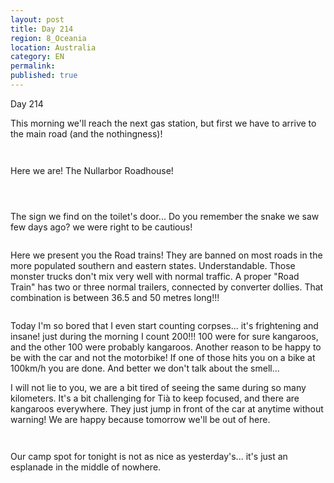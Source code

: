 ```yaml
---
layout: post
title: Day 214
region: 8_Oceania
location: Australia
category: EN
permalink:
published: true
---
```


Day 214

This morning we'll reach the next gas station, but first we have to arrive to the main road (and the nothingness)!

<p><a
href="https://lh3.googleusercontent.com/N7DjGA44g7R-FoDCQDdFeGUQ19e8qEDhxMgQFo7viosnZA3UZXcstMbsbIfk5PhvZYxoH2DGsdv8VKd-HSo9J6BT77Zcp9WPWgpmPpkbBaBMBiXsk1mTC5b8KS1V7Tqut-fB5_SxX1LvkE0Bp5XU2tfjlMXC04D3ZwhNex-H9h265xOXquz5kPGiGnpZboRJ3ZZJfNXO0nw0DOJVG_vRqLhM8PECKrqJsEEpVL8zfq1fT2Y4XQiB6c8jaZGd99y-XLvXxyEXHd2jhLQu1ddNsQEOFScY5BK7waonH9ev5rXb23J2BlKSWeXxYcR7GXPjB4WP-LceF5p-65KBTriFcZ0xOufmDxS2-g2WAEzofJrapJxdesnmUe2OrBFitbgZKMSTAWqtFl71dBOT3Qw5voqLTayKifEnFlQSC8We_r3d4uQjQOvkg75QRwJiVJNCEsReOqW_-9QXQUq5_2LaPxRad3AKvgkBEmgsp5lVb2Wl_42IeH3UexfUPZqeijSZc_W2TMRK7df14HlL98iq5GdwrI6vDVVam_a1kAEcAMloDwkRVnzaV75-aj0N7CUpe8fc7_XIK0dOjaCvW1UisR3VgPAdqh5qt8SkRIGjEVCK0QEyvwYx4EM17THq2Q8HeA8CJ9y6LvJj-aBmwDZyn_npb0kC_I0TqKwCI7pMU973_tycuquMNoqLV77MiU453Qc2bsboHHHAGIKwBcDp6jPf=w836-h627-no"><img 
src="https://lh3.googleusercontent.com/N7DjGA44g7R-FoDCQDdFeGUQ19e8qEDhxMgQFo7viosnZA3UZXcstMbsbIfk5PhvZYxoH2DGsdv8VKd-HSo9J6BT77Zcp9WPWgpmPpkbBaBMBiXsk1mTC5b8KS1V7Tqut-fB5_SxX1LvkE0Bp5XU2tfjlMXC04D3ZwhNex-H9h265xOXquz5kPGiGnpZboRJ3ZZJfNXO0nw0DOJVG_vRqLhM8PECKrqJsEEpVL8zfq1fT2Y4XQiB6c8jaZGd99y-XLvXxyEXHd2jhLQu1ddNsQEOFScY5BK7waonH9ev5rXb23J2BlKSWeXxYcR7GXPjB4WP-LceF5p-65KBTriFcZ0xOufmDxS2-g2WAEzofJrapJxdesnmUe2OrBFitbgZKMSTAWqtFl71dBOT3Qw5voqLTayKifEnFlQSC8We_r3d4uQjQOvkg75QRwJiVJNCEsReOqW_-9QXQUq5_2LaPxRad3AKvgkBEmgsp5lVb2Wl_42IeH3UexfUPZqeijSZc_W2TMRK7df14HlL98iq5GdwrI6vDVVam_a1kAEcAMloDwkRVnzaV75-aj0N7CUpe8fc7_XIK0dOjaCvW1UisR3VgPAdqh5qt8SkRIGjEVCK0QEyvwYx4EM17THq2Q8HeA8CJ9y6LvJj-aBmwDZyn_npb0kC_I0TqKwCI7pMU973_tycuquMNoqLV77MiU453Qc2bsboHHHAGIKwBcDp6jPf=w836-h627-no" class="oversize" alt=""></a></p>

<p><a
href="https://lh3.googleusercontent.com/uGI_g2f_kHzDovCCa-4RBXrdBSEffQ6vgMZ9Nagb15rkimj4u7AqIPhlUOXKF_mSlXPAtkf9C1Rnol1C-Ww2hn4l5mfD71R-KNXSsHLkAkNILDjDB5jNlvCbRnelF23uPIlHIQpH1b87OyF7mGmadXWCESCkzq5roXnMRrRhkaGnpkXucVwcWeady-iA_tzxU8Fiirj_Wmpm3-m3YMbBydlPERQL0LPfuBxNHDWK2rYzdthZGsFY6Ghgv05XmPcY4MmyKkf0OuSAlf7quqomynRADhyvvR-PxgUg62Vbl4QdRMILU75U3piwSNA8fI9OFoWdWqYRyy9ZIiiiyv9tebg9GfaKHFpNso-8ZX4kqc4ik6RC23VNaIii0egD3EtjAaqt316J2oBlJNuG4tY3_qj5CNjP1zP8bi0qWhQdytsypI8HkM1PqRypqPVdtjjVDAsQr3vJQ-aV-fMfdYiNSOXyQ1ZUQCWgzrGiPXNg3Mfkocn4E9lDrQnHkneSZMoc9x3embGGSqnYQaSVink3K6KgD2QmH55eP8QGx5VvjCAoLM4g0GKj8OhtMyeQ59w_a9TxRfN5l9kvDmpAqK_nQ5qa679xocTculUpRgtzridBD9NF8qD8Z6blAXLnBZUwO43OeDAiAT7qL1Us4Jky09YG3dSjC2NgdM6YB4zJ7-8FBeV_pAWbzsWsqnojsuQMyZ0Q_YmEeeHu4_54lwr0Ywyg=w836-h627-no"><img 
src="https://lh3.googleusercontent.com/uGI_g2f_kHzDovCCa-4RBXrdBSEffQ6vgMZ9Nagb15rkimj4u7AqIPhlUOXKF_mSlXPAtkf9C1Rnol1C-Ww2hn4l5mfD71R-KNXSsHLkAkNILDjDB5jNlvCbRnelF23uPIlHIQpH1b87OyF7mGmadXWCESCkzq5roXnMRrRhkaGnpkXucVwcWeady-iA_tzxU8Fiirj_Wmpm3-m3YMbBydlPERQL0LPfuBxNHDWK2rYzdthZGsFY6Ghgv05XmPcY4MmyKkf0OuSAlf7quqomynRADhyvvR-PxgUg62Vbl4QdRMILU75U3piwSNA8fI9OFoWdWqYRyy9ZIiiiyv9tebg9GfaKHFpNso-8ZX4kqc4ik6RC23VNaIii0egD3EtjAaqt316J2oBlJNuG4tY3_qj5CNjP1zP8bi0qWhQdytsypI8HkM1PqRypqPVdtjjVDAsQr3vJQ-aV-fMfdYiNSOXyQ1ZUQCWgzrGiPXNg3Mfkocn4E9lDrQnHkneSZMoc9x3embGGSqnYQaSVink3K6KgD2QmH55eP8QGx5VvjCAoLM4g0GKj8OhtMyeQ59w_a9TxRfN5l9kvDmpAqK_nQ5qa679xocTculUpRgtzridBD9NF8qD8Z6blAXLnBZUwO43OeDAiAT7qL1Us4Jky09YG3dSjC2NgdM6YB4zJ7-8FBeV_pAWbzsWsqnojsuQMyZ0Q_YmEeeHu4_54lwr0Ywyg=w836-h627-no" class="oversize" alt=""></a></p>

Here we are! The Nullarbor Roadhouse!

<p><a
href="https://lh3.googleusercontent.com/VNYA0EafTSOPt23aSCdNsX1ZVr_M1JQIt4C3K1Y3bxUC7X_xPs1723JqNEyljay2IfkNCO8zeNpXt5rTJ8Qe6jMQ3N43b3I1Z3Cq-C5vo5J7r8ojTmV0cH0oi8ooK8L2dFVmgzrKz3Gb8GBaEx49shmIp3lxW8WSGuvl9Bzwz68DO-KRTeKJ50IjBRsfywnL9_-daMyMKKp-4W6YBJXim3H-9TZJ5p76ZrBkYZJV66X1fssoo5sGfke7TZeYgzDe6-bPrst62Kp9LEblmeYvolbdmNTEa0y0_N9Cfrcm1kmbZZf0dsDxWTBy3yskIpiisN6h8zIY1oZ9ontldndSRcg31vgi-Y7yr5-qYx75ZJ5JPPgooD20_Vm5MSBGFDZANr4nO-w36yXqksZl-KMre3Hx78fna7jQ3dAG_LuGnLNvBQOZCDXz0v0pnH2WmyrtvbBzMzKvTAK3boiOE7NtED2thvUTaA6VQ0gNTosqwEIU438xk8b3uE3Zfo3bdMvyQVajopd31eYXrMfFdMf558-nMP_EzSILDEcbMj9nQTeIRhJ8CoCTpGWDO93wWtWOS_IhG2X_BxQNCgF6orNCg0MlKe31YOKKOZXdhoEMYoeHJwoxUbPOEf9EAOzzkETXpPFxZQhUDtcg-C7KX3QLzAYqtU0XbY8glZHGAL9vGXi2zl65hazyE1ydm80nbT0EqNCgpoJ6K58_DqN5uJ9dXW2s=w669-h502-no"><img 
src="https://lh3.googleusercontent.com/VNYA0EafTSOPt23aSCdNsX1ZVr_M1JQIt4C3K1Y3bxUC7X_xPs1723JqNEyljay2IfkNCO8zeNpXt5rTJ8Qe6jMQ3N43b3I1Z3Cq-C5vo5J7r8ojTmV0cH0oi8ooK8L2dFVmgzrKz3Gb8GBaEx49shmIp3lxW8WSGuvl9Bzwz68DO-KRTeKJ50IjBRsfywnL9_-daMyMKKp-4W6YBJXim3H-9TZJ5p76ZrBkYZJV66X1fssoo5sGfke7TZeYgzDe6-bPrst62Kp9LEblmeYvolbdmNTEa0y0_N9Cfrcm1kmbZZf0dsDxWTBy3yskIpiisN6h8zIY1oZ9ontldndSRcg31vgi-Y7yr5-qYx75ZJ5JPPgooD20_Vm5MSBGFDZANr4nO-w36yXqksZl-KMre3Hx78fna7jQ3dAG_LuGnLNvBQOZCDXz0v0pnH2WmyrtvbBzMzKvTAK3boiOE7NtED2thvUTaA6VQ0gNTosqwEIU438xk8b3uE3Zfo3bdMvyQVajopd31eYXrMfFdMf558-nMP_EzSILDEcbMj9nQTeIRhJ8CoCTpGWDO93wWtWOS_IhG2X_BxQNCgF6orNCg0MlKe31YOKKOZXdhoEMYoeHJwoxUbPOEf9EAOzzkETXpPFxZQhUDtcg-C7KX3QLzAYqtU0XbY8glZHGAL9vGXi2zl65hazyE1ydm80nbT0EqNCgpoJ6K58_DqN5uJ9dXW2s=w669-h502-no" class="oversize" alt=""></a></p>

<p><a
href="https://lh3.googleusercontent.com/dVupivRWT97TRwIeagKCBiwj7ctcjLn3SRalR_UdfvinYPRfQc0iNj6iAtfhZFi7pXe63zyb6hvnsGRZqSaY87CX-sWEEAY8GhnR-0-UmRXhMEg8BOWv_J1E_ePVvsk-u9yHP_3Z4On5DDbLCWp7hNRz84ScHGHoQkZGHY9xGBS21Q5bFBiFFkJvR1Uk-w8iIJoJ1bSnkYADo03ERYA-siOKH6Q8hbNsoa3HCL8-LMP7PNlZPOfd286lgg6nzLPdMFb6CXmyK1K_QaDIm3HGajRgF3MmXusTviX2fde2tGpgAJUx11UlBoDniFQxnZYn0jfp38X-3oTtkINq3sQzCkSGJez7-RVGpVgBHGxs-_Xfa0IUXVkdQ5cc32LXROCpmQShqARHDYHUWb4Vgn-Jzi0T0XC4O2E8pcRrIgIQtOPqXRiUdRkjeOUvWq0eTR31bSzV_p8srgg8bvtFzYVaz07zC_Wt3lo27Fs2f9BfCex0MbRRGfnqLRblKYW7ich2PbaDgKEOGbSQIxu7XAMsY9xiUbFc7wVTrWMFGWLF_pb9tCww9a3xCLO4y1boRFmwjPLkYdy33ynFyVUpT3iaiI2gG5VmJ75wanocRNdmEgkWk06AKQK18Br2Idw03ckRv-nCskZTg83g-GMazib_sPKwBRUEQ1SJL3WBJW3Hiaub533F2Z_p2uef13CtyISG4mw12ONQX4bcWAJWmvVe97iM=w836-h627-no"><img 
src="https://lh3.googleusercontent.com/dVupivRWT97TRwIeagKCBiwj7ctcjLn3SRalR_UdfvinYPRfQc0iNj6iAtfhZFi7pXe63zyb6hvnsGRZqSaY87CX-sWEEAY8GhnR-0-UmRXhMEg8BOWv_J1E_ePVvsk-u9yHP_3Z4On5DDbLCWp7hNRz84ScHGHoQkZGHY9xGBS21Q5bFBiFFkJvR1Uk-w8iIJoJ1bSnkYADo03ERYA-siOKH6Q8hbNsoa3HCL8-LMP7PNlZPOfd286lgg6nzLPdMFb6CXmyK1K_QaDIm3HGajRgF3MmXusTviX2fde2tGpgAJUx11UlBoDniFQxnZYn0jfp38X-3oTtkINq3sQzCkSGJez7-RVGpVgBHGxs-_Xfa0IUXVkdQ5cc32LXROCpmQShqARHDYHUWb4Vgn-Jzi0T0XC4O2E8pcRrIgIQtOPqXRiUdRkjeOUvWq0eTR31bSzV_p8srgg8bvtFzYVaz07zC_Wt3lo27Fs2f9BfCex0MbRRGfnqLRblKYW7ich2PbaDgKEOGbSQIxu7XAMsY9xiUbFc7wVTrWMFGWLF_pb9tCww9a3xCLO4y1boRFmwjPLkYdy33ynFyVUpT3iaiI2gG5VmJ75wanocRNdmEgkWk06AKQK18Br2Idw03ckRv-nCskZTg83g-GMazib_sPKwBRUEQ1SJL3WBJW3Hiaub533F2Z_p2uef13CtyISG4mw12ONQX4bcWAJWmvVe97iM=w836-h627-no" class="oversize" alt=""></a></p>

<p><a
href="https://lh3.googleusercontent.com/9UMmuRHImqyAMitZ2AoFNdV_6VsSG7ItN0vFPQ_Xa47HO1YorNhIQbvVBfwr6t3g4TOs2nc3myKXecm5p4aCwDZI1gQdeB8eUZ1YbkthSJdqi9MuLl5bLTXS7YTEegpiq65qojMQHwdAKCHt0iGjNjUG83WJlKGHZ4PJB-OWkrcDdx0VidIKxjpRdR2j9yLaRsryPBML-cw4D2C22TPGC-2chX084GFcYKgYhAVmCsnIVPOjseGe9qpEjwNTuDttfDUWhXoQgdSRAIxZlp709DYD23B7Fc8oBBttJa6Y0RZ-Ea2y_SaQN_ueMhB2ukzWeji8Hm2TdZfiD4ELhdvJcxNvw_8IkEQrdBAsPxyy-iVcLBU4Toq0zNff9j1o6x-99jKLz7k3RuOiCY1ndwdTA66FEaHoCqesqMXeEzjvjSN4A78cIpVMBKOkVoDlrYicvOCY8P9THsBummzOtA5t_yD5k8w6a8MKoYJqMhANj0gQVYxpp1Rthw2nQsUwntd4-avnEwfjdmDEgWiGAjFTWbZwoJiLc-IS2DXyBG6mSB5P7X3Uvudhif0djiKGS52Y1GqvFN1taaORF58kjA3rRrQV6seyv8cV08IHyqCVLRDfkPzdFWQNLXxUKDRX72k1Nib3sRL0FuyyiALo2Jlot2q6-O3jn2T_NyJFd08P5JnyT1gSPX0GmvLsgpdKY8rKOUcrJ4nNozvOCPXcg507G9c9=w669-h502-no"><img 
src="https://lh3.googleusercontent.com/9UMmuRHImqyAMitZ2AoFNdV_6VsSG7ItN0vFPQ_Xa47HO1YorNhIQbvVBfwr6t3g4TOs2nc3myKXecm5p4aCwDZI1gQdeB8eUZ1YbkthSJdqi9MuLl5bLTXS7YTEegpiq65qojMQHwdAKCHt0iGjNjUG83WJlKGHZ4PJB-OWkrcDdx0VidIKxjpRdR2j9yLaRsryPBML-cw4D2C22TPGC-2chX084GFcYKgYhAVmCsnIVPOjseGe9qpEjwNTuDttfDUWhXoQgdSRAIxZlp709DYD23B7Fc8oBBttJa6Y0RZ-Ea2y_SaQN_ueMhB2ukzWeji8Hm2TdZfiD4ELhdvJcxNvw_8IkEQrdBAsPxyy-iVcLBU4Toq0zNff9j1o6x-99jKLz7k3RuOiCY1ndwdTA66FEaHoCqesqMXeEzjvjSN4A78cIpVMBKOkVoDlrYicvOCY8P9THsBummzOtA5t_yD5k8w6a8MKoYJqMhANj0gQVYxpp1Rthw2nQsUwntd4-avnEwfjdmDEgWiGAjFTWbZwoJiLc-IS2DXyBG6mSB5P7X3Uvudhif0djiKGS52Y1GqvFN1taaORF58kjA3rRrQV6seyv8cV08IHyqCVLRDfkPzdFWQNLXxUKDRX72k1Nib3sRL0FuyyiALo2Jlot2q6-O3jn2T_NyJFd08P5JnyT1gSPX0GmvLsgpdKY8rKOUcrJ4nNozvOCPXcg507G9c9=w669-h502-no" class="oversize" alt=""></a></p>

The sign we find on the toilet's door... Do you remember the snake we saw few days ago? we were right to be cautious!

<p><a
href="https://lh3.googleusercontent.com/TpyhuW29AJCjOPJ-3oD5h0-RqrMTEW9lAiSgp-6wCdaLo6zCV7Peg9Xb8sg1BAPMjLuI6-Ihy_taKANe9T48-8EtFStLvjFf7Mbq74hgXgGCnvCFlKjc3Lcuw__DQBF9nHDcrqqgYQorr3Ub_s6Rp34W85qIh0T_g954o4nUVNMG6_vvycdIwN4sD9Osz4kZ4tgOwCxE7Rc3--0rvW9SlM3xZqFGlhvNeAHKyVLg-HyNmYrP7hgeNTo83DOBNI5116mXWFDkizItpQJavALyRsUXoVqed60webR5x8EgorI446YhSHiHMm1DWiEDMPa3EZDop-vyfLfJTWauGb4KLKWfvlTbputnH98udtElrEH5LDdjuO01FnJ6odeAUKpBupFhx0DQeEupUy1gM_iSyhz10HvVIXjxUo1eGs5jxee9CcBjtMpCbIWYcoPtvVD0Q23WaZEld0KhO23-IV5cQlUbqTlZTvRwcRvEsGUu7dDKk4cuKXUoblb149tPKV0iwsak2D1HHhW59jdL_mDwj7uBnhCfa4QmxFjydVq4yPCil6jKEkEdN8vcEWhxThs1pnqR9isUMqjSajV0XyzAx6D0xrgEpM-losFr5qUyfkBEI7KVbDZyiWfQb6nFkZJ3a30OsWjC-rJn7NUUgjaXRbpVYosh_JFMgJxvMkg0p1BOJmzBUW4OHe79XqFGT7EIwUPoCS_FT1OuVEc41_votPe8=w483-h502-no"><img 
src="https://lh3.googleusercontent.com/TpyhuW29AJCjOPJ-3oD5h0-RqrMTEW9lAiSgp-6wCdaLo6zCV7Peg9Xb8sg1BAPMjLuI6-Ihy_taKANe9T48-8EtFStLvjFf7Mbq74hgXgGCnvCFlKjc3Lcuw__DQBF9nHDcrqqgYQorr3Ub_s6Rp34W85qIh0T_g954o4nUVNMG6_vvycdIwN4sD9Osz4kZ4tgOwCxE7Rc3--0rvW9SlM3xZqFGlhvNeAHKyVLg-HyNmYrP7hgeNTo83DOBNI5116mXWFDkizItpQJavALyRsUXoVqed60webR5x8EgorI446YhSHiHMm1DWiEDMPa3EZDop-vyfLfJTWauGb4KLKWfvlTbputnH98udtElrEH5LDdjuO01FnJ6odeAUKpBupFhx0DQeEupUy1gM_iSyhz10HvVIXjxUo1eGs5jxee9CcBjtMpCbIWYcoPtvVD0Q23WaZEld0KhO23-IV5cQlUbqTlZTvRwcRvEsGUu7dDKk4cuKXUoblb149tPKV0iwsak2D1HHhW59jdL_mDwj7uBnhCfa4QmxFjydVq4yPCil6jKEkEdN8vcEWhxThs1pnqR9isUMqjSajV0XyzAx6D0xrgEpM-losFr5qUyfkBEI7KVbDZyiWfQb6nFkZJ3a30OsWjC-rJn7NUUgjaXRbpVYosh_JFMgJxvMkg0p1BOJmzBUW4OHe79XqFGT7EIwUPoCS_FT1OuVEc41_votPe8=w483-h502-no" class="oversize" alt=""></a></p>

Here we present you the Road trains! They are banned on most roads in the more populated southern and eastern states. Understandable. Those monster trucks don't mix very well with normal traffic. A proper "Road Train" has two or three normal trailers, connected by converter dollies. That combination is between 36.5 and 50 metres long!!!

<p><a
href="https://lh3.googleusercontent.com/4ALoQGp8COvWPbE13zl_jUgjTabmROaCHpatFS8qBeFZXXSrzQ02Ek_R1kFCgECJArWXRta-hOE1E_OzXpGDzGjQo6r2-P2bgbbk9Y51w9Y1bxW0NXt_cGzonPstfQbdeIFdQQQ7LRMbsepvQOzbRoKyQaRjTk3pFnfw_e9RtZ7_LiYjjSAnU6XC3xjNOyyaGyP9Mc9Xfb2BgWvkbnxECXQaW9CyZZjOnyUfBRlf_BqeJ39QvllaIs-1Ai9qWyvlZzhhWdi7DWGQd58YbRJy2EmDFlnaypvGLpKBVIz1dOCWJ7ExRlNCkKN1DOO_Z1loZWDsXVbi87jHh7G49ln5xh_OWcO3zEWEDMoMovP1ZsljMLSiaJPFGwI9eGD4HbtLm0MP5csLhTgXu6cY5xaA0NJ8Z9MFL2Yhy50uIUNm2eAugw-74Dfe7ow-oiS7Lva_2C1A8EKPc2CP8WvoRYeKUknQ1APPX8A7PS4FWmSMTzXyG4GuD4UnYD5rt6j0cAZ_dg0EPTWwJZ_zynNQNIFiTvpcvtLrxQ6EZcn1yYk8IUwWpfQi_PIoMJO9NMi8ANOEIYc4n02MmYeB9V5P0ij3o6YEy95ATnSErO1Vyk1rxM1IUsqoksR6zrkFq8JcuZ8QjcIdOE9PccfRHb5V409X7XYTmYPquwIMTKRK1RqpJnounnM1vzcP9-Zuf8p7jT1c56W9uBf0uE4sPxvJNh1-W_eG=w683-h502-no"><img 
src="https://lh3.googleusercontent.com/4ALoQGp8COvWPbE13zl_jUgjTabmROaCHpatFS8qBeFZXXSrzQ02Ek_R1kFCgECJArWXRta-hOE1E_OzXpGDzGjQo6r2-P2bgbbk9Y51w9Y1bxW0NXt_cGzonPstfQbdeIFdQQQ7LRMbsepvQOzbRoKyQaRjTk3pFnfw_e9RtZ7_LiYjjSAnU6XC3xjNOyyaGyP9Mc9Xfb2BgWvkbnxECXQaW9CyZZjOnyUfBRlf_BqeJ39QvllaIs-1Ai9qWyvlZzhhWdi7DWGQd58YbRJy2EmDFlnaypvGLpKBVIz1dOCWJ7ExRlNCkKN1DOO_Z1loZWDsXVbi87jHh7G49ln5xh_OWcO3zEWEDMoMovP1ZsljMLSiaJPFGwI9eGD4HbtLm0MP5csLhTgXu6cY5xaA0NJ8Z9MFL2Yhy50uIUNm2eAugw-74Dfe7ow-oiS7Lva_2C1A8EKPc2CP8WvoRYeKUknQ1APPX8A7PS4FWmSMTzXyG4GuD4UnYD5rt6j0cAZ_dg0EPTWwJZ_zynNQNIFiTvpcvtLrxQ6EZcn1yYk8IUwWpfQi_PIoMJO9NMi8ANOEIYc4n02MmYeB9V5P0ij3o6YEy95ATnSErO1Vyk1rxM1IUsqoksR6zrkFq8JcuZ8QjcIdOE9PccfRHb5V409X7XYTmYPquwIMTKRK1RqpJnounnM1vzcP9-Zuf8p7jT1c56W9uBf0uE4sPxvJNh1-W_eG=w683-h502-no" class="oversize" alt=""></a></p>

Today I'm so bored that I even start counting corpses... it's frightening and insane! just during the morning I count 200!!! 100 were for sure kangaroos, and the other 100 were probably kangaroos. Another reason to be happy to be with the car and not the motorbike! If one of those hits you on a bike at 100km/h you are done. And better we don't talk about the smell... 

I will not lie to you, we are a bit tired of seeing the same during so many kilometers. It's a bit challenging for Tià to keep focused, and there are kangaroos everywhere. They just jump in front of the car at anytime without warning! We are happy because tomorrow we'll be out of here.

<p><a
href="https://lh3.googleusercontent.com/PPqfTCLcligt-Ns8X9wF_9fU69i4kL1arldZG8-dlyDN8imNBOdF9PmsLvIfMStZiKfX_2_V_4grtGaYVRFUgurPv7oMZwkTI-2qwGCkzq8rR_Lf-nymB--9N_rfNMMvmMa72eHoXu6fKIljwGlsEIkkJOcmWqRBGilfC1vbFBGo_qyjDcgE-Cr51F5KqCUT_hfLbam9905bMccqx-UsMFlkHMn4gRdkwkqWghexBpdSdxGkwQivdQXJ-689ANfd-GBG9GyZdJGEnvYPFXX9qUZ0ArRSmIJ8rLdTWAaeIu6JgjqKjTHIjkNMgGBIAMF4DOnY_nmGlsT7mjSZk_7i_EPW3Z-6x-NhL-IW14qefWOaLfbAplZXClIp8ewkiycN5JK8SBraPjU6qp1BA7bEDvgQ0ht6o0R_wC2GaafRRzTsVg1rZysrZMxlTfLBSP2z1q1ty0N7Rboyf1WfDgvT7dn_DKLFQzCPQ0lmJzSIOQc8_hNvZ7_A_qy-s6ZCv73bvVXfATrf16755nPgXEc5kAG35qM_91GkeavmtIvKeQno1ECfWjTrjht9N1NeOtLQBl8_SM-tPSX0SaIzvbDvWaO6VX4l3zaLMapEwUAI3tkH_uUTtKq5qQtVnYwMrIg2CJAPwT4dULC2-lewBSGAdRo1ZtjrGRls0xBQtkKql3xKvcHrdfV9s1fOXPtMKKDVA01TphIbHUAakuwqx_M37myV=w669-h502-no"><img 
src="https://lh3.googleusercontent.com/PPqfTCLcligt-Ns8X9wF_9fU69i4kL1arldZG8-dlyDN8imNBOdF9PmsLvIfMStZiKfX_2_V_4grtGaYVRFUgurPv7oMZwkTI-2qwGCkzq8rR_Lf-nymB--9N_rfNMMvmMa72eHoXu6fKIljwGlsEIkkJOcmWqRBGilfC1vbFBGo_qyjDcgE-Cr51F5KqCUT_hfLbam9905bMccqx-UsMFlkHMn4gRdkwkqWghexBpdSdxGkwQivdQXJ-689ANfd-GBG9GyZdJGEnvYPFXX9qUZ0ArRSmIJ8rLdTWAaeIu6JgjqKjTHIjkNMgGBIAMF4DOnY_nmGlsT7mjSZk_7i_EPW3Z-6x-NhL-IW14qefWOaLfbAplZXClIp8ewkiycN5JK8SBraPjU6qp1BA7bEDvgQ0ht6o0R_wC2GaafRRzTsVg1rZysrZMxlTfLBSP2z1q1ty0N7Rboyf1WfDgvT7dn_DKLFQzCPQ0lmJzSIOQc8_hNvZ7_A_qy-s6ZCv73bvVXfATrf16755nPgXEc5kAG35qM_91GkeavmtIvKeQno1ECfWjTrjht9N1NeOtLQBl8_SM-tPSX0SaIzvbDvWaO6VX4l3zaLMapEwUAI3tkH_uUTtKq5qQtVnYwMrIg2CJAPwT4dULC2-lewBSGAdRo1ZtjrGRls0xBQtkKql3xKvcHrdfV9s1fOXPtMKKDVA01TphIbHUAakuwqx_M37myV=w669-h502-no" class="oversize" alt=""></a></p>

<p><a
href="https://lh3.googleusercontent.com/W74Hh_p0BkG4JM_lxEe3D0vkpThtmIzq20gwyhHHsD6ys6FkARiDqGAUxWdamtJywj5iq3xlrv36Q3PbtAyZiVY_OUjcoz5xpAwNlhuYlWKBb8p0t6_BWujd97wp9hoB1ISyZjnomD3rr7CjjikoMOebVjgnEVCMI9t3V2XKIslZbidr1foAgyjz80R3xZ5dgMKouJjXPYjF62dAzNG0dSjgdLaSRT46YIRDcrePQTvZkC3ijarD278n8Sn9gGmn4zKzeS4diqRt_HDx3GWyaTrGzJv-MBqi2AG_DVg7nFfSrvLMTvOzib8G95b9XhpKoOeb8dpMBc6wtNkob07kSR_aqK-1P6pW_ugT136Go5EpyPB-wRd-rxfIAqyNKWTxl862MMvWEqgil1jjFpP6mNztreUG17WQBv4Wrffk4brNE42spsl69NhOv6OH2mor6i9nYYYnDTSFNYI4hf-RMTFPDlM8BoQmevujo3Si1n1ON4Obgb_N_k8Wn46fOZ_xRYWk4nzll7Mv-pDBknUVsrg25z3yOUyacNu76fH5PivcBPvlt4A6Z2SZHzuhQpbyUhO622h6BLPweHR8w69DA-xCfL7K53Y6V0CawgzLHz4lrp2nFwDfTloSdSSK7NVn041PeMFMtLvuaKmqhhZ3hGMwabkhSuFF3jnub4pl9SJ2O2Rr9snc21rQL-H3d4PxzQVotDTvJsya5zMpnUZbRYJx=w836-h627-no"><img 
src="https://lh3.googleusercontent.com/W74Hh_p0BkG4JM_lxEe3D0vkpThtmIzq20gwyhHHsD6ys6FkARiDqGAUxWdamtJywj5iq3xlrv36Q3PbtAyZiVY_OUjcoz5xpAwNlhuYlWKBb8p0t6_BWujd97wp9hoB1ISyZjnomD3rr7CjjikoMOebVjgnEVCMI9t3V2XKIslZbidr1foAgyjz80R3xZ5dgMKouJjXPYjF62dAzNG0dSjgdLaSRT46YIRDcrePQTvZkC3ijarD278n8Sn9gGmn4zKzeS4diqRt_HDx3GWyaTrGzJv-MBqi2AG_DVg7nFfSrvLMTvOzib8G95b9XhpKoOeb8dpMBc6wtNkob07kSR_aqK-1P6pW_ugT136Go5EpyPB-wRd-rxfIAqyNKWTxl862MMvWEqgil1jjFpP6mNztreUG17WQBv4Wrffk4brNE42spsl69NhOv6OH2mor6i9nYYYnDTSFNYI4hf-RMTFPDlM8BoQmevujo3Si1n1ON4Obgb_N_k8Wn46fOZ_xRYWk4nzll7Mv-pDBknUVsrg25z3yOUyacNu76fH5PivcBPvlt4A6Z2SZHzuhQpbyUhO622h6BLPweHR8w69DA-xCfL7K53Y6V0CawgzLHz4lrp2nFwDfTloSdSSK7NVn041PeMFMtLvuaKmqhhZ3hGMwabkhSuFF3jnub4pl9SJ2O2Rr9snc21rQL-H3d4PxzQVotDTvJsya5zMpnUZbRYJx=w836-h627-no" class="oversize" alt=""></a></p>

Our camp spot for tonight is not as nice as yesterday's... it's just an esplanade in the middle of nowhere.

<p><a
href="https://lh3.googleusercontent.com/maXCUsyffdysG5ViRypQ5P_YY8ZBMXsaqQazvmuv_trxsr_G2-d6EB8eL3toudcD2Y67CKcUHlRG8bLHVS3g7yEC6L_aRyRthjIM4W5frHybu6UY8-YDedBrvoRixUcaoiUnfSBrDkkAaPrY2IFuuVvc7LKg2L_D_Km2KYJm31bnx6kC6HkVzl27lJubb6iNDip1huc3WZMHus4rGCTk_2Gy8jciZyWXHYUPN_7_973egwMJE5ilFDte9BidH6QcSSXXZAYX5uZgaDs5lKVNeII4ysgXSHIau1y8vbF83FOLKB_8iG33-yUBOPY3rYsf7boOYFuv_rFOij99oPp0jPiZOZbdyNE0Z-YWoo8Cl5nj5wnmx1w5aJC9pTcuQfGMlHByvMCbII97XGPZDm1AgYZAQlV-u0x1nlIiedq_EyQCAgHryRfrnemaRN5LdXTps1PLLarjY_HwEmvDO2ujH9NsvQEubHHf4Hw4mjwmsDMRNkhGUTMPr6VjRC4IaQhCIvhaBWAPX4Z5ApLg-Kqxm64XfdBGDojYwQQ4bvHvG_C577Yf2167tci0rnmzfqByyXY8IP2jF2mZ1flUMDMK17K9wVkQWQNr3ApxUPYFtd6TGUQ3_hi4I0u5ehf5qp4yrVqr2-HRsXj0q5i2nMO3KuH1A_GqQz4aSz4kFU2103CffxnpL9qjaEzVhWnlpa8BOq5MVKGSUgbOhHfc6pmp8l4N=w836-h627-no"><img 
src="https://lh3.googleusercontent.com/maXCUsyffdysG5ViRypQ5P_YY8ZBMXsaqQazvmuv_trxsr_G2-d6EB8eL3toudcD2Y67CKcUHlRG8bLHVS3g7yEC6L_aRyRthjIM4W5frHybu6UY8-YDedBrvoRixUcaoiUnfSBrDkkAaPrY2IFuuVvc7LKg2L_D_Km2KYJm31bnx6kC6HkVzl27lJubb6iNDip1huc3WZMHus4rGCTk_2Gy8jciZyWXHYUPN_7_973egwMJE5ilFDte9BidH6QcSSXXZAYX5uZgaDs5lKVNeII4ysgXSHIau1y8vbF83FOLKB_8iG33-yUBOPY3rYsf7boOYFuv_rFOij99oPp0jPiZOZbdyNE0Z-YWoo8Cl5nj5wnmx1w5aJC9pTcuQfGMlHByvMCbII97XGPZDm1AgYZAQlV-u0x1nlIiedq_EyQCAgHryRfrnemaRN5LdXTps1PLLarjY_HwEmvDO2ujH9NsvQEubHHf4Hw4mjwmsDMRNkhGUTMPr6VjRC4IaQhCIvhaBWAPX4Z5ApLg-Kqxm64XfdBGDojYwQQ4bvHvG_C577Yf2167tci0rnmzfqByyXY8IP2jF2mZ1flUMDMK17K9wVkQWQNr3ApxUPYFtd6TGUQ3_hi4I0u5ehf5qp4yrVqr2-HRsXj0q5i2nMO3KuH1A_GqQz4aSz4kFU2103CffxnpL9qjaEzVhWnlpa8BOq5MVKGSUgbOhHfc6pmp8l4N=w836-h627-no" class="oversize" alt=""></a></p>